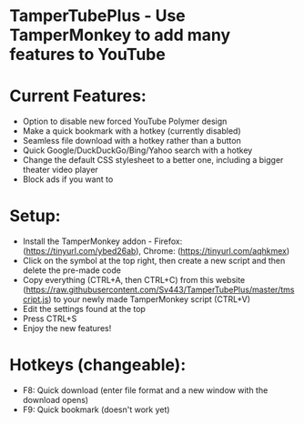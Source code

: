 # TamperTubePlus - Use TamperMonkey to add many features to YouTube


# Current Features:
  - Option to disable new forced YouTube Polymer design
  - Make a quick bookmark with a hotkey (currently disabled)
  - Seamless file download with a hotkey rather than a button
  - Quick Google/DuckDuckGo/Bing/Yahoo search with a hotkey
  - Change the default CSS stylesheet to a better one, including a bigger theater video player
  - Block ads if you want to


# Setup:
  - Install the TamperMonkey addon - Firefox: (https://tinyurl.com/ybed26ab), Chrome: (https://tinyurl.com/aqhkmex)
  - Click on the symbol at the top right, then create a new script and then delete the pre-made code
  - Copy everything (CTRL+A, then CTRL+C) from this website (https://raw.githubusercontent.com/Sv443/TamperTubePlus/master/tmscript.js) to your newly made TamperMonkey script (CTRL+V)
  - Edit the settings found at the top
  - Press CTRL+S
  - Enjoy the new features!


# Hotkeys (changeable):
  - F8: Quick download (enter file format and a new window with the download opens)
  - F9: Quick bookmark (doesn't work yet)
